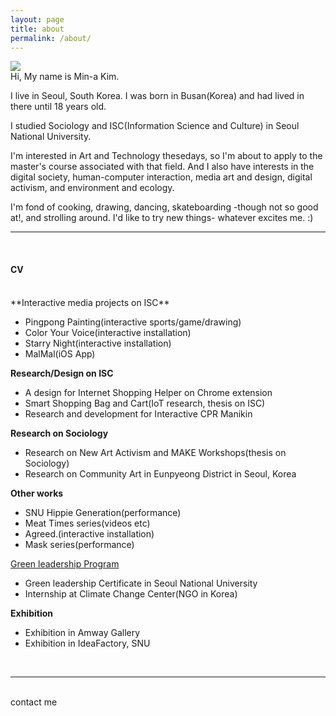 ```yaml
---
layout: page
title: about
permalink: /about/
---
```


<img class="col one right" src="/img/prof_pic.jpg">

<br/>
Hi, My name is Min-a Kim.

I live in Seoul, South Korea. I was born in Busan(Korea) and had lived in there until 18 years old.

I studied Sociology and ISC(Information Science and Culture) in Seoul National University.

I'm interested in Art and Technology thesedays, so I'm about to apply to the master's course associated with that field. And I also have interests in the digital society, human-computer interaction, media art and design, digital activism, and environment and ecology.

I'm fond of cooking, drawing, dancing, skateboarding -though not so good at!, and strolling around. I'd like to try new things- whatever excites me. :)


***
<br/>

<h4> CV </h4>
<br/>
**Interactive media projects on ISC**
<ul>
<li>Pingpong Painting(interactive sports/game/drawing)</li>
<li>Color Your Voice(interactive installation)</li>
<li>Starry Night(interactive installation)</li>
<li>MalMal(iOS App)</li>
</ul>

**Research/Design on ISC**
<ul>
<li>A design for Internet Shopping Helper on Chrome extension</li>
<li>Smart Shopping Bag and Cart(IoT research, thesis on ISC)</li>
<li>Research and development for Interactive CPR Manikin</li>
</ul>

**Research on Sociology**
<ul>
<li>Research on New Art Activism and MAKE Workshops(thesis on Sociology)</li>
<li>Research on Community Art in Eunpyeong District in Seoul, Korea</li>
</ul>

**Other works**
<ul>
<li>SNU Hippie Generation(performance)</li>
<li>Meat Times series(videos etc)</li>
<li>Agreed.(interactive installation)</li>
<li>Mask series(performance)</li>
</ul>

<a href="http://aiees.snu.ac.kr/greenleadership/website/index.php" target="blank">Green leadership Program</a>
<ul>
<li>Green leadership Certificate in Seoul National University</li>
<li>Internship at Climate Change Center(NGO in Korea)</li>
</ul>

**Exhibition**
<ul>
<li>Exhibition in Amway Gallery</li>
<li>Exhibition in IdeaFactory, SNU</li>
</ul>


<br/>
<hr/>
<br/>
<span class="contacticon center">
	<a href="lucid2713@gmail.com"><i class="fa fa-envelope-square"></i></a>
	<a href="https://github.com/lucid2713/" target="_blank"><i class="fa fa-github-square"></i></a>
	<a href="https://www.linkedin.com" target="_blank"><i class="fa fa-linkedin-square"></i></a>
	<a href="https://vimeo.com/user38129979/videos" target="_blank"><i class="fa fa-vimeo-square"></i></a>
	<a href="https://twitter.com" target="_blank"><i class="fa fa-facebook-official"></i></a>


<div class="col three caption">
	contact me
</div>
